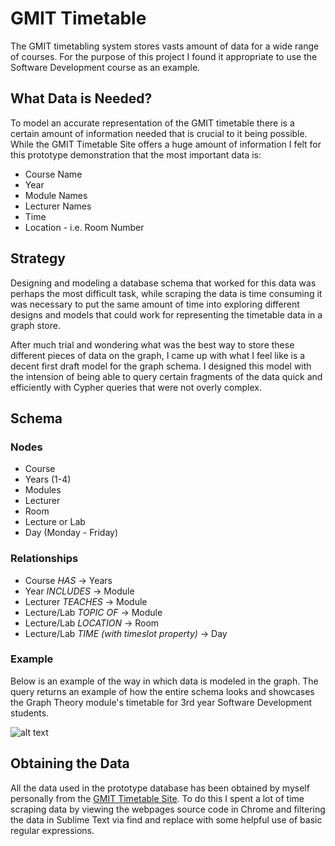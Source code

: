 # GMIT Timetable

The GMIT timetabling system stores vasts amount of data for a wide range of courses. For the purpose of this project I found it appropriate to use the Software Development course as an example.

## What Data is Needed?

To model an accurate representation of the GMIT timetable there is a certain amount of information needed that is crucial to it being possible. While the GMIT Timetable Site offers a huge amount of information I felt for this prototype demonstration that the most important data is: 

- Course Name
- Year
- Module Names
- Lecturer Names
- Time
- Location - i.e. Room Number

## Strategy

Designing and modeling a database schema that worked for this data was perhaps the most difficult task, while scraping the data is time consuming it was necessary to put the same amount of time into exploring different designs and models that could work for representing the timetable data in a graph store.

After much trial and wondering what was the best way to store these different pieces of data on the graph, I came up with what I feel like is a decent first draft model for the graph schema. I designed this model with the intension of being able to query certain fragments of the data quick and efficiently with Cypher queries that were not overly complex.

## Schema
### Nodes

- Course
- Years (1-4)
- Modules
- Lecturer
- Room
- Lecture or Lab
- Day (Monday - Friday)

### Relationships

- Course *HAS* -> Years
- Year *INCLUDES* -> Module
- Lecturer *TEACHES* -> Module
- Lecture/Lab *TOPIC OF* -> Module
- Lecture/Lab *LOCATION* -> Room
- Lecture/Lab *TIME (with timeslot property)* -> Day

### Example

Below is an example of the way in which data is modeled in the graph. The query returns an example of how the entire schema looks and showcases the Graph Theory module's timetable for 3rd year Software Development students.

![alt text](http://imgur.com/a/rL7sv)

## Obtaining the Data

All the data used in the prototype database has been obtained by myself personally from the [GMIT Timetable Site](http://timetable.gmit.ie). To do this I spent a lot of time scraping data by viewing the webpages source code in Chrome and filtering the data in Sublime Text via find and replace with some helpful use of basic regular expressions.
